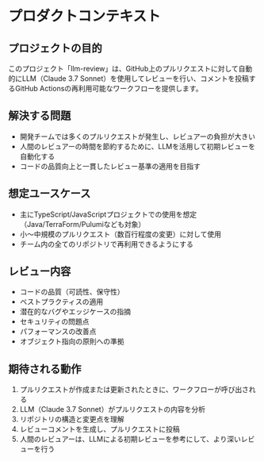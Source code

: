 # プロダクトコンテキスト

## プロジェクトの目的

このプロジェクト「llm-review」は、GitHub上のプルリクエストに対して自動的にLLM（Claude 3.7 Sonnet）を使用してレビューを行い、コメントを投稿するGitHub Actionsの再利用可能なワークフローを提供します。

## 解決する問題

- 開発チームでは多くのプルリクエストが発生し、レビュアーの負担が大きい
- 人間のレビュアーの時間を節約するために、LLMを活用して初期レビューを自動化する
- コードの品質向上と一貫したレビュー基準の適用を目指す

## 想定ユースケース

- 主にTypeScript/JavaScriptプロジェクトでの使用を想定（Java/TerraForm/Pulumiなども対象）
- 小〜中規模のプルリクエスト（数百行程度の変更）に対して使用
- チーム内の全てのリポジトリで再利用できるようにする

## レビュー内容

- コードの品質（可読性、保守性）
- ベストプラクティスの適用
- 潜在的なバグやエッジケースの指摘
- セキュリティの問題点
- パフォーマンスの改善点
- オブジェクト指向の原則への準拠

## 期待される動作

1. プルリクエストが作成または更新されたときに、ワークフローが呼び出される
2. LLM（Claude 3.7 Sonnet）がプルリクエストの内容を分析
3. リポジトリの構造と変更点を理解
4. レビューコメントを生成し、プルリクエストに投稿
5. 人間のレビュアーは、LLMによる初期レビューを参考にして、より深いレビューを行う
